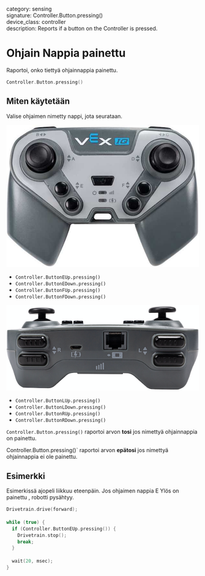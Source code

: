 category: sensing  
signature: Controller.Button.pressing()  
device_class: controller  
description: Reports if a button on the Controller is pressed.

# Ohjain Nappia painettu

Raportoi, onko tiettyä ohjainnappia painettu.

```cpp
Controller.Button.pressing()
```

## Miten käytetään

Valise ohjaimen nimetty nappi, jota seurataan.

![controller_button_back](controller_button_front.jpg)

- `Controller.ButtonEUp.pressing()`
- `Controller.ButtonEDown.pressing()`
- `Controller.ButtonFUp.pressing()`
- `Controller.ButtonFDown.pressing()`

![controller_button_front](controller_button_back.png)

- `Controller.ButtonLUp.pressing()`
- `Controller.ButtonLDown.pressing()`
- `Controller.ButtonRUp.pressing()`
- `Controller.ButtonRDown.pressing()`

`Controller.Button.pressing()` raportoi arvon **tosi** jos nimettyä ohjainnappia on painettu.

Controller.Button.pressing()` raportoi arvon **epätosi** jos nimettyä ohjainnappia ei ole painettu.

## Esimerkki

Esimerkissä ajopeli liikkuu eteenpäin. Jos ohjaimen nappia E Ylös on painettu , robotti pysähtyy.

```cpp
Drivetrain.drive(forward);

while (true) {
  if (Controller.ButtonEUp.pressing()) {
    Drivetrain.stop();
    break;
  }

  wait(20, msec);
}

```

<advanced>
</advanced>